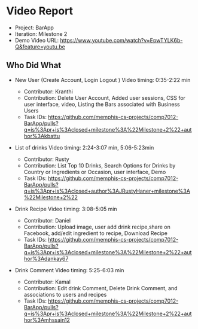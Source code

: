 # Video Report

- Project: BarApp
- Iteration:  Milestone 2
- Demo Video URL: https://www.youtube.com/watch?v=EpwTYLK6b-Q&feature=youtu.be

## Who Did What

- New User (Create Account, Login Logout ) Video timing: 0:35-2:22 min
  - Contributor: Kranthi  
  - Contribution: Delete User Account, Added user sessions, CSS for user interface, video, Listing the Bars associated with Business Users
  - Task IDs: https://github.com/memphis-cs-projects/comp7012-BarApp/pulls?q=is%3Apr+is%3Aclosed+milestone%3A%22Milestone+2%22+author%3Akbattu

- List of drinks     Video timing: 2:24-3:07 min, 5:06-5:23min
  - Contributor: Rusty
  - Contribution: List Top 10 Drinks, Search Options for Drinks by Country or Ingredients or Occasion, user interface, Demo
  - Task IDs: https://github.com/memphis-cs-projects/comp7012-BarApp/pulls?q=is%3Apr+is%3Aclosed+author%3AJRustyHaner+milestone%3A%22Milestone+2%22


- Drink Recipe     Video timing: 3:08-5:05 min
  - Contributor: Daniel
  - Contribution: Upload image, user add drink recipe,share on Facebook, add/edit ingredient to recipe, Download Recipe
  - Task IDs: https://github.com/memphis-cs-projects/comp7012-BarApp/pulls?q=is%3Apr+is%3Aclosed+milestone%3A%22Milestone+2%22+author%3Adankay67
  
  
- Drink Comment     Video timing: 5:25-6:03 min
  - Contributor: Kamal
  - Contribution: Edit drink Comment, Delete Drink Comment, and associations to users and recipes
  - Task IDs: https://github.com/memphis-cs-projects/comp7012-BarApp/pulls?q=is%3Apr+is%3Aclosed+milestone%3A%22Milestone+2%22+author%3Amhssain12

